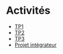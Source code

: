 # Activités 

<!-- start-replace-subnav depth=1 -->
* [TP1 ](/02-activites/01/)
* [TP2](/02-activites/02/)
* [TP3 ](/02-activites/03/)
* [Projet intégrateur](/02-activites/04/)
<!-- end-replace-subnav -->
